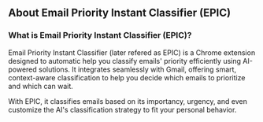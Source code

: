 ## About Email Priority Instant Classifier (EPIC)

### What is Email Priority Instant Classifier (EPIC)?
Email Priority Instant Classifier (later refered as EPIC) is a Chrome extension designed to automatic help you classify emails' priority efficiently using AI-powered solutions. 
It integrates seamlessly with Gmail, offering smart, context-aware classification to help you decide which emails to prioritize and which can wait.

With EPIC, it classifies emails based on its importancy, urgency, and even customize the AI's classification strategy to fit your personal behavior.